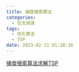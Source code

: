 ```yaml
---
title: 捕食搜索算法
categories:
  - 论文阅读 
tags:
  - 优化算法
  - TSP
date: 2023-02-11 01:28:16
---
```


<!-- more -->

[捕食搜索算法求解TSP](https://github.com/liu-cui/matheuristics-algorithms-implementations-with-python "捕食搜索算法求解TSP")

